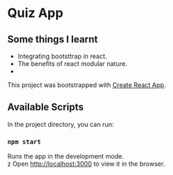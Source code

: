 # Quiz App 

## Some things I learnt 
* Integrating bootsttrap in react.
* The benefits of react modular nature.
* 

This project was bootstrapped with [Create React App](https://github.com/facebook/create-react-app).

## Available Scripts

In the project directory, you can run:

### `npm start`

Runs the app in the development mode.<br>z
Open [http://localhost:3000](http://localhost:3000) to view it in the browser.


